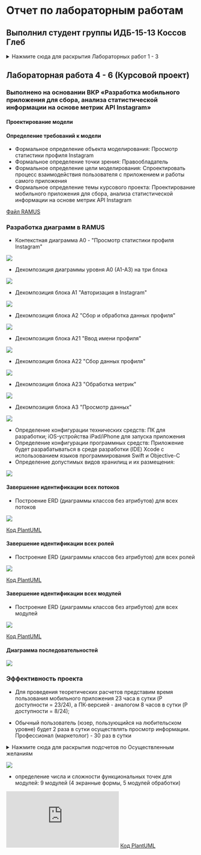 # Отчет по лабораторным работам
## Выполнил студент группы ИДБ-15-13 Коссов Глеб


<details>
  <summary>Нажмите сюда для раскрытия Лабораторных работ 1 - 3</summary>
  
Создание IDEF0-диаграммы в RAMUS (программное средство разработки структурно-функциональных моделей)
* IDEF0-диаграмма в развернутом виде

![Представление модели](https://github.com/rf3d/kossov.github.io/blob/master/6%D0%B2%D0%BE%D0%BF%D1%80%D0%BE%D1%81%D0%BE%D0%B2.png)

Создание диаграммы классов и диаграммы прецедентов в PLANTUML (программное средство автоматической генерации UML-диаграмм)

![Диаграмма классов](https://github.com/rf3d/kossov.github.io/blob/master/JSwz2i8m5CNnkVSf3fqKV8VRZyb1xEPyIO8DJHEvjyL1V7S3NLmFF_wSpZRHRLyJsHBpIrHMk2Hc-50pY5kUMlRinvAAuZ77BL3JgvRtiGofaWgB-g3_qvUEIZjn2p5CjOSRqvtHCqvNlc3aSsLpz04kgak1kf1zlV83.png)

Диаграмма прецедентов

![Диаграмма прецедентов](https://github.com/rf3d/kossov.github.io/blob/master/%D1%83%D0%BC%D0%BB2.png)

Представление индивидуальной модели

![Представление индивидуальной модели](https://github.com/rf3d/kossov.github.io/blob/master/%D0%94%D0%B8%D0%B0%D0%B3%D1%80%D0%B0%D0%BC%D0%BC%D0%B0%D0%98%D0%BD%D0%B4%D0%B8%D0%B2%D0%B8%D0%B4%D1%83%D0%B0%D0%BB%D1%8C%D0%BD%D0%B0%D1%8F.png)

Индивидуальная диаграмма классов

![Индивидуальная диаграмма классов](https://github.com/rf3d/kossov.github.io/blob/master/%D0%BC%D0%B5%D1%80%D0%BE%D0%BF%D1%80%D0%B8%D1%8F%D1%82%D0%B8%D0%B5%D1%83%D0%BC%D0%BB1.png)

Индивидуальная диаграмма прецедентов

![Индивидуальная диаграмма прецедентов](https://github.com/rf3d/kossov.github.io/blob/master/%D0%98%D0%BD%D0%B4%D0%B8%D0%B2%D0%94%D0%B8%D0%B0%D0%B3%D0%9F%D1%80%D0%B5%D1%86%D0%B5%D0%B4%D0%B5%D0%BD%D1%82%D0%BE%D0%B2.png)



### Лабораторная работа 2 - 3.
* IDEF0

![](https://github.com/rf3d/kossov.github.io/blob/master/model3.png)

* Plan-Do-Check

![](https://github.com/rf3d/kossov.github.io/blob/master/idef03.png)

* DFD

![](https://github.com/rf3d/kossov.github.io/blob/master/3dfd.png)

* [Диаграмма в формате .rsf](https://github.com/rf3d/kossov.github.io/blob/master/%D0%9B%D0%A02%D0%9E%D0%B1%D0%BD%D0%BE%D0%B2%D0%BB%D0%B5%D0%BD%D0%BD%D0%B0%D1%8F.rsf)
</details>

## Лабораторная работа 4 - 6 (Курсовой проект)
### Выполнено на основании ВКР «Разработка мобильного приложения для сбора, анализа статистической информации на основе метрик API Instagram»

#### Проектирование модели
#### Определение требований к модели
* Формальное определение объекта моделирования: Просмотр статистики профиля Instagram
* Формальное определение точки зрения: Правообладатель
* Формальное определение цели моделирования: Спроектировать процесс взаимодействия пользователя с приложением и работы самого приложения
* Формальное определение темы курсового проекта: Проектирование мобильного приложения для сбора, анализа статистической информации на основе метрик API Instagram

[Файл RAMUS](https://github.com/rf3d/kossov.github.io/blob/master/kurs121218.rsf)

### Разработка диаграмм в RAMUS
* Контекстная диаграмма А0 - "Просмотр статистики профиля Instagram"

![](https://github.com/rf3d/kossov.github.io/blob/master/12.PNG)

* Декомпозиция диаграммы уровня А0 (А1-А3) на три блока

![](https://github.com/rf3d/kossov.github.io/blob/master/2.jpg)

* Декомпозиция блока А1 "Авторизация в Instagram"

![](https://github.com/rf3d/kossov.github.io/blob/master/03_A1.png)

* Декомпозиция блока А2 "Сбор и обработка данных профиля"

![](https://github.com/rf3d/kossov.github.io/blob/master/4.jpg)

* Декомпозиция блока А21 "Ввод имени профиля"

![](https://github.com/rf3d/kossov.github.io/blob/master/5.jpg)

* Декомпозиция блока А22 "Сбор данных профиля"

![](https://github.com/rf3d/kossov.github.io/blob/master/06_A22.png)

* Декомпозиция блока А23 "Обработка метрик"

![](https://github.com/rf3d/kossov.github.io/blob/master/07_A23.png)

* Декомпозиция блока А3 "Просмотр данных"

![](https://github.com/rf3d/kossov.github.io/blob/master/6.jpg)


* Определение конфигурации технических средств: ПК для разработки; iOS-устройства iPad/iPhone для запуска приложения
* Определение конфигурации программных средств:
Приложение будет разрабатываться в среде разработки (IDE) Xcode с использованием языков программирования Swift и Objective-C
* Определение допустимых видов хранилищ и их размещения: 

![](https://github.com/rf3d/kossov.github.io/blob/master/memory.PNG)


#### Завершение идентификации всех потоков
* Построение ERD (диаграммы классов без атрибутов) для всех потоков

![](https://github.com/rf3d/kossov.github.io/blob/master/umls.png)

[Код PlantUML](https://raw.githubusercontent.com/rf3d/kossov.github.io/master/streams.txt)


#### Завершение идентификации всех ролей
* Построение ERD (диаграммы классов без атрибутов) для всех ролей

![](https://github.com/rf3d/kossov.github.io/blob/master/umlr.png)

[Код PlantUML](https://raw.githubusercontent.com/rf3d/kossov.github.io/master/roles.txt)

#### Завершение идентификации всех модулей
* Построение ERD (диаграммы классов без атрибутов) для всех модулей

![](https://github.com/rf3d/kossov.github.io/blob/master/umlm.png)

[Код PlantUML](https://raw.githubusercontent.com/rf3d/kossov.github.io/master/modules.txt)

#### Диаграмма последовательностей

![](https://github.com/rf3d/kossov.github.io/blob/master/Posled.PNG)

### Эффективность проекта

* Для проведения теоретических расчетов представим время пользования мобильного приложения 23 часа в сутки (P доступности = 23/24), а ПК-версией - аналогом 8 часов в сутки (P доступности = 8/24);

* Обычный пользователь (юзер, пользующийся на любительском уровне) будет 2 раза в сутки осуществлять просмотр информации. Профессионал (маркетолог) - 30 раз в сутки

<details>
  
  <summary>Нажмите сюда для раскрытия подсчетов по Осуществленным желаниям</summary>

* 30х8/24 = 10 Осуществленных желаний (далее ОЖ)

* 30х23/24 = 28,75 ОЖ

* 2х8/24 = 0,(6) ОЖ

* 2х23/24 = 1,92 ОЖ

* Приложение в 28,75/10 = 2,875 раз эффективнее десктопной версии

</details>

![](https://github.com/rf3d/kossov.github.io/blob/master/count.PNG)

* определение числа и сложности функциональных точек для модулей: 9 модулей (4 экранные формы, 5 модулей обработки)

![](https://raw.githubusercontent.com/rf3d/kossov.github.io/master/streams.txt)
[Код PlantUML](https://raw.githubusercontent.com/rf3d/kossov.github.io/master/streams.txt)


